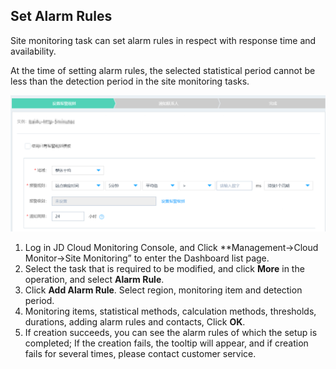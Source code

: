 ## Set Alarm Rules
Site monitoring task can set alarm rules in respect with response time and availability.

At the time of setting alarm rules, the selected statistical period cannot be less than the detection period in the site monitoring tasks.

![image](https://raw.githubusercontent.com/jdcloudcom/cn/Monitoring-cn/image/Cloud-Monitor/site-monitoring/site-alarm.png)

1. Log in JD Cloud Monitoring Console, and Click **Management->Cloud Monitor->Site Monitoring” to enter the Dashboard list page.
2. Select the task that is required to be modified, and click **More** in the operation, and select **Alarm Rule**.
3. Click **Add Alarm Rule**. Select region, monitoring item and detection period.
4. Monitoring items, statistical methods, calculation methods, thresholds, durations, adding alarm rules and contacts, Click **OK**.
5. If creation succeeds, you can see the alarm rules of which the setup is completed; If the creation fails, the tooltip will appear, and if creation fails for several times, please contact customer service.
